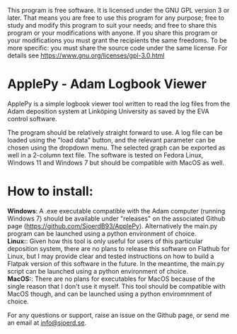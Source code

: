 This program is free software.
It is licensed under the GNU GPL version 3 or later.
That means you are free to use this program for any purpose;
free to study and modify this program to suit your needs;
and free to share this program or your modifications with anyone.
If you share this program or your modifications
you must grant the recipients the same freedoms.
To be more specific: you must share the source code under the same license.
For details see https://www.gnu.org/licenses/gpl-3.0.html

# ApplePy - Adam Logbook Viewer
ApplePy is a simple logbook viewer tool written to read the log files from
the Adam deposition system at Linköping University as saved by the EVA control software. 

The program should be relatively straight forward to use. A log file can be loaded using the "load data" button, and the relevant parameter can be chosen using the dropdown menu. The selected graph can be exported as well in a 2-column text file. The software is tested on Fedora Linux, Windows 11 and Windows 7 but should be compatible with MacOS as well.

# How to install:
**Windows**: A .exe executable compatible with the Adam computer (running Windows 7) should be available under "releases" on the associated Github page (https://github.com/SjoerdB93/ApplePy). Alternatively the main.py program can be launched using a python environment of choice.   
**Linux:**: Given how this tool is only useful for users of this particular deposition system, there are no plans to release this software on Flathub for Linux, but I may provide clear and tested instructions on how to build a Flatpak version of this software in the future. In the meantime, the main.py script can be launched using a python environment of choice.   
**MacOS:**: There are no plans for executables for MacOS because of the single reason that I don't use it myself. This tool should be compatible with MacOS though, and can be launched using a python enviromnment of choice. 

For any questions or support, raise an issue on the Github page, or send me an email at info@sjoerd.se.
